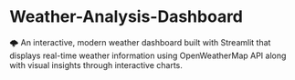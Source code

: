 # Weather-Analysis-Dashboard
🌩️ An interactive, modern weather dashboard built with Streamlit that displays real-time weather information using OpenWeatherMap API along with visual insights through interactive charts.
